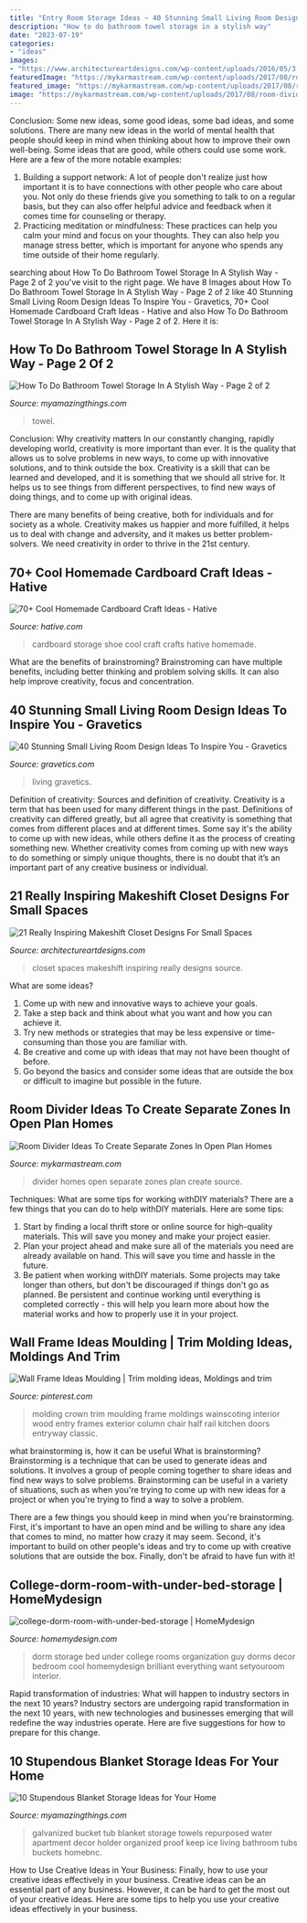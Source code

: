 ```yaml
---
title: "Entry Room Storage Ideas ~ 40 Stunning Small Living Room Design Ideas To Inspire You"
description: "How to do bathroom towel storage in a stylish way"
date: "2023-07-19"
categories:
- "ideas"
images:
- "https://www.architectureartdesigns.com/wp-content/uploads/2016/05/3-34.jpg"
featuredImage: "https://mykarmastream.com/wp-content/uploads/2017/08/room-divider-10.jpg"
featured_image: "https://mykarmastream.com/wp-content/uploads/2017/08/room-divider-10.jpg"
image: "https://mykarmastream.com/wp-content/uploads/2017/08/room-divider-10.jpg"
---
```



Conclusion: Some new ideas, some good ideas, some bad ideas, and some solutions.
There are many new ideas in the world of mental health that people should keep in mind when thinking about how to improve their own well-being. Some ideas that are good, while others could use some work. Here are a few of the more notable examples: 
1) Building a support network: A lot of people don't realize just how important it is to have connections with other people who care about you. Not only do these friends give you something to talk to on a regular basis, but they can also offer helpful advice and feedback when it comes time for counseling or therapy. 
2) Practicing meditation or mindfulness: These practices can help you calm your mind and focus on your thoughts. They can also help you manage stress better, which is important for anyone who spends any time outside of their home regularly.

	

		
searching about How To Do Bathroom Towel Storage In A Stylish Way - Page 2 of 2 you've visit to the right page. We have 8 Images about How To Do Bathroom Towel Storage In A Stylish Way - Page 2 of 2 like 40 Stunning Small Living Room Design Ideas To Inspire You - Gravetics, 70+ Cool Homemade Cardboard Craft Ideas - Hative and also How To Do Bathroom Towel Storage In A Stylish Way - Page 2 of 2. Here it is:
		
    
## How To Do Bathroom Towel Storage In A Stylish Way - Page 2 Of 2

<img loading=lazy src="https://myamazingthings.com/wp-content/uploads/2017/06/towel-storage-1-1.jpg" onerror="this.onerror=null;this.src='https://tse3.mm.bing.net/th?id=OIP.TKUIHUPtN4CmSCZbT_r7rwHaK4&amp;pid=15.1';" alt="How To Do Bathroom Towel Storage In A Stylish Way - Page 2 of 2">

_Source: myamazingthings.com_

>towel. 

	

Conclusion: Why creativity matters
In our constantly changing, rapidly developing world, creativity is more important than ever. It is the quality that allows us to solve problems in new ways, to come up with innovative solutions, and to think outside the box.
Creativity is a skill that can be learned and developed, and it is something that we should all strive for. It helps us to see things from different perspectives, to find new ways of doing things, and to come up with original ideas.

There are many benefits of being creative, both for individuals and for society as a whole. Creativity makes us happier and more fulfilled, it helps us to deal with change and adversity, and it makes us better problem-solvers. We need creativity in order to thrive in the 21st century.

    
## 70+ Cool Homemade Cardboard Craft Ideas - Hative

<img loading=lazy src="https://hative.com/wp-content/uploads/2014/04/cardboard-crafts/13-cardboard-shoe-storage.jpg" onerror="this.onerror=null;this.src='https://tse3.mm.bing.net/th?id=OIP.9Pa96wJwxVCW1WZjrLNPSAHaI0&amp;pid=15.1';" alt="70+ Cool Homemade Cardboard Craft Ideas - Hative">

_Source: hative.com_

>cardboard storage shoe cool craft crafts hative homemade. 

	

What are the benefits of brainstroming?
Brainstroming can have multiple benefits, including better thinking and problem solving skills. It can also help improve creativity, focus and concentration.

    
## 40 Stunning Small Living Room Design Ideas To Inspire You - Gravetics

<img loading=lazy src="https://www.gravetics.com/wp-content/uploads/2016/12/Southwestern-Living-Room.jpg" onerror="this.onerror=null;this.src='https://tse2.mm.bing.net/th?id=OIP.PUusrhfbbOGSR5ozORY1lgHaK4&amp;pid=15.1';" alt="40 Stunning Small Living Room Design Ideas To Inspire You - Gravetics">

_Source: gravetics.com_

>living gravetics. 

	

Definition of creativity: Sources and definition of creativity.
Creativity is a term that has been used for many different things in the past. Definitions of creativity can differed greatly, but all agree that creativity is something that comes from different places and at different times. Some say it's the ability to come up with new ideas, while others define it as the process of creating something new. Whether creativity comes from coming up with new ways to do something or simply unique thoughts, there is no doubt that it’s an important part of any creative business or individual.

    
## 21 Really Inspiring Makeshift Closet Designs For Small Spaces

<img loading=lazy src="https://www.architectureartdesigns.com/wp-content/uploads/2016/05/3-34.jpg" onerror="this.onerror=null;this.src='https://tse3.mm.bing.net/th?id=OIP.xoGDyX-zKtQJX8swIz77oAHaLJ&amp;pid=15.1';" alt="21 Really Inspiring Makeshift Closet Designs For Small Spaces">

_Source: architectureartdesigns.com_

>closet spaces makeshift inspiring really designs source. 

	

What are some ideas?
1. Come up with new and innovative ways to achieve your goals. 
2. Take a step back and think about what you want and how you can achieve it. 
3. Try new methods or strategies that may be less expensive or time-consuming than those you are familiar with. 
4. Be creative and come up with ideas that may not have been thought of before. 
5. Go beyond the basics and consider some ideas that are outside the box or difficult to imagine but possible in the future.

    
## Room Divider Ideas To Create Separate Zones In Open Plan Homes

<img loading=lazy src="https://mykarmastream.com/wp-content/uploads/2017/08/room-divider-10.jpg" onerror="this.onerror=null;this.src='https://tse1.mm.bing.net/th?id=OIP.HMLwVRvk_BoXqQ-27X7AMQHaQI&amp;pid=15.1';" alt="Room Divider Ideas To Create Separate Zones In Open Plan Homes">

_Source: mykarmastream.com_

>divider homes open separate zones plan create source. 

	

Techniques: What are some tips for working withDIY materials?
There are a few things that you can do to help withDIY materials. Here are some tips: 
1. Start by finding a local thrift store or online source for high-quality materials. This will save you money and make your project easier. 
2. Plan your project ahead and make sure all of the materials you need are already available on hand. This will save you time and hassle in the future. 
3. Be patient when working withDIY materials. Some projects may take longer than others, but don't be discouraged if things don't go as planned. Be persistent and continue working until everything is completed correctly - this will help you learn more about how the material works and how to properly use it in your project.

    
## Wall Frame Ideas Moulding | Trim Molding Ideas, Moldings And Trim

<img loading=lazy src="https://i.pinimg.com/736x/6a/af/40/6aaf40adf9da21ae5728ce5ae31690e6.jpg" onerror="this.onerror=null;this.src='https://tse1.mm.bing.net/th?id=OIP.H258zS2nkbxAcxe4AiO-aQHaJ3&amp;pid=15.1';" alt="Wall Frame Ideas Moulding | Trim molding ideas, Moldings and trim">

_Source: pinterest.com_

>molding crown trim moulding frame moldings wainscoting interior wood entry frames exterior column chair half rail kitchen doors entryway classic. 

	

what brainstorming is, how it can be useful
What is brainstorming?
Brainstorming is a technique that can be used to generate ideas and solutions. It involves a group of people coming together to share ideas and find new ways to solve problems. Brainstorming can be useful in a variety of situations, such as when you're trying to come up with new ideas for a project or when you're trying to find a way to solve a problem.

There are a few things you should keep in mind when you're brainstorming. First, it's important to have an open mind and be willing to share any idea that comes to mind, no matter how crazy it may seem. Second, it's important to build on other people's ideas and try to come up with creative solutions that are outside the box. Finally, don't be afraid to have fun with it!

    
## College-dorm-room-with-under-bed-storage | HomeMydesign

<img loading=lazy src="https://homemydesign.com/wp-content/uploads/2018/02/college-dorm-room-with-under-bed-storage.jpg" onerror="this.onerror=null;this.src='https://tse1.mm.bing.net/th?id=OIP.RPDwmt3RNCHjCWy9tMs_JQHaL7&amp;pid=15.1';" alt="college-dorm-room-with-under-bed-storage | HomeMydesign">

_Source: homemydesign.com_

>dorm storage bed under college rooms organization guy dorms decor bedroom cool homemydesign brilliant everything want setyouroom interior. 

	

Rapid transformation of industries: What will happen to industry sectors in the next 10 years?
Industry sectors are undergoing rapid transformation in the next 10 years, with new technologies and businesses emerging that will redefine the way industries operate. Here are five suggestions for how to prepare for this change.

    
## 10 Stupendous Blanket Storage Ideas For Your Home

<img loading=lazy src="http://myamazingthings.com/wp-content/uploads/2017/03/storage2.jpg" onerror="this.onerror=null;this.src='https://tse1.mm.bing.net/th?id=OIP._WKpvzj4GqIADs0s0QrESwHaJ4&amp;pid=15.1';" alt="10 Stupendous Blanket Storage Ideas for Your Home">

_Source: myamazingthings.com_

>galvanized bucket tub blanket storage towels repurposed water apartment decor holder organized proof keep ice living bathroom tubs buckets homebnc. 

	

How to Use Creative Ideas in Your Business: Finally, how to use your creative ideas effectively in your business.
Creative ideas can be an essential part of any business. However, it can be hard to get the most out of your creative ideas. Here are some tips to help you use your creative ideas effectively in your business.

